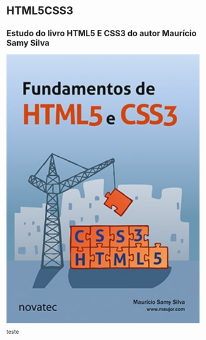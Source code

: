 <h1>HTML5CSS3</h1>
<h2>Estudo do livro HTML5 E CSS3 do autor Maurício Samy Silva</h2
<br>
<img src="imagens/capa-ampliada-9788575224380.jpg" align="center" width="600">
  <p>teste</p>
